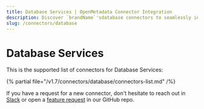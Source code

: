 ```yaml
---
title: Database Services | OpenMetadata Connector Integration
description: Discover `brandName`'sdatabase connectors to seamlessly integrate MySQL, PostgreSQL, Snowflake, and 50+ data sources for metadata management.
slug: /connectors/database
---
```


# Database Services

This is the supported list of connectors for Database Services:

{% partial file="/v1.7/connectors/database/connectors-list.md" /%}

If you have a request for a new connector, don't hesitate to reach out in [Slack](https://slack.open-metadata.org/) or
open a [feature request](https://github.com/open-metadata/OpenMetadata/issues/new/choose) in our GitHub repo.
